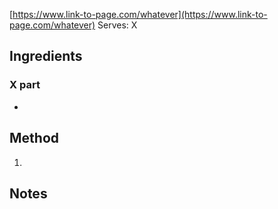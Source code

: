 [https://www.link-to-page.com/whatever](https://www.link-to-page.com/whatever)
Serves: X

## Ingredients

### X part

-   

## Method

1.   

## Notes